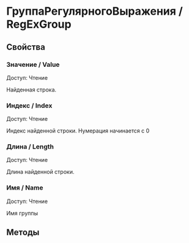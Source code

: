 
# ГруппаРегулярногоВыражения / RegExGroup

## Свойства
    
### Значение / Value
Доступ: Чтение
    
    
Найденная строка.


  
  
### Индекс / Index
Доступ: Чтение
    
    
Индекс найденной строки. Нумерация начинается с 0


  
  
### Длина / Length
Доступ: Чтение
    
    
Длина найденной строки.


  
  
### Имя / Name
Доступ: Чтение
    
    
Имя группы


  
  
## Методы
    